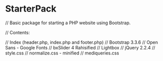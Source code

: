# StarterPack

// Basic package for starting a PHP website using Bootstrap.

// Contents:

// Index (header.php, index.php and footer.php)
// Bootstrap 3.3.6
// Open Sans - Google Fonts
// bxSlider 4 Rahisified
// Lightbox
// jQuery 2.2.4
// style.css
// normalize.css - minified
// mediqueries.css
